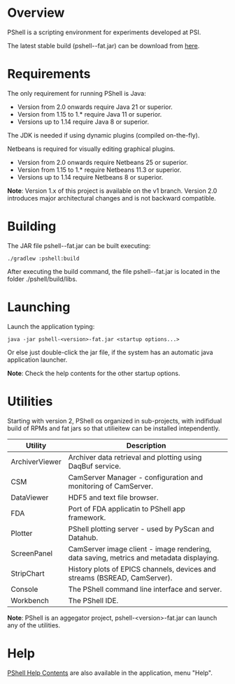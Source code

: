 # Overview

PShell is a scripting environment for experiments developed at PSI.

The latest stable build (pshell-<version>-fat.jar) can be download from [here](https://github.com/paulscherrerinstitute/pshell/releases).



# Requirements

The only requirement for running PShell is Java: 

 * Version from 2.0 onwards require Java 21 or superior. 
 * Version from 1.15 to 1.* require Java 11 or superior. 
 * Versions up to 1.14 require Java 8 or superior. 

The JDK is needed if using dynamic plugins (compiled on-the-fly). 

Netbeans is required for visually editing graphical plugins.

 * Version from 2.0 onwards require Netbeans 25 or superior. 
 * Version from 1.15 to 1.*  require Netbeans 11.3 or superior. 
 * Versions up to 1.14 require Netbeans 8 or superior. 

 __Note__: Version 1.x of this project is available on the v1 branch. Version 2.0 introduces major architectural changes and is not backward compatible.


# Building

The JAR file pshell-<version>-fat.jar can be built executing:
 ```
 ./gradlew :pshell:build
 ```  

After executing the build command, the file pshell-<version>-fat.jar is located in the folder  ./pshell/build/libs. 



# Launching

Launch the application typing:
 ```
 java -jar pshell-<version>-fat.jar <startup options...>
 ```  
 
Or else just  double-click the jar file, if the  system has an automatic java application launcher. 

 __Note__: Check the help contents for the other startup options.


# Utilities


Starting with version 2, PShell os organized in sub-projects, with indifidual build of RPMs and fat jars so that utilieitew can be installed intependently.


| Utility          | Description |
|------------------|-------------|
| ArchiverViewer   | Archiver data retrieval and plotting using DaqBuf service.| 
| CSM              | CamServer Manager - configuration and monitoring of CamServer.| 
| DataViewer       | HDF5 and text file browser.| 
| FDA              | Port of FDA applicatin to PShell app framework.| 
| Plotter          | PShell plotting server - used by PyScan and Datahub.| 
| ScreenPanel      | CamServer image client - image rendering, data saving, metrics and metadata displaying.| 
| StripChart       | History plots of EPICS channels, devices and streams (BSREAD, CamServer).| 
| Console          | The PShell command line interface and server.| 
| Workbench        | The PShell IDE.| 

 __Note__: PShell is an aggegator project, pshell-\<version\>-fat.jar can launch any of the utilities.


# Help

[PShell Help Contents](./workbench/src/main/assembly/help/) are also available in the application, menu "Help".



